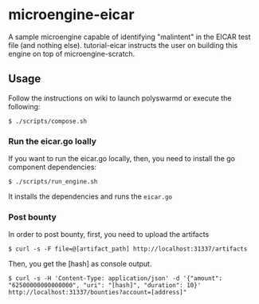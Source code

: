 # microengine-eicar

A sample microengine capable of identifying "malintent" in the EICAR test file (and nothing else).
tutorial-eicar instructs the user on building this engine on top of microengine-scratch.

## Usage


Follow the instructions on wiki to launch polyswarmd or execute the following:

```
$ ./scripts/compose.sh
```

### Run the eicar.go loally

If you want to run the eicar.go locally,
then, you need to install the go component dependencies:

```
$ ./scripts/run_engine.sh
```

It installs the dependencies and runs the `eicar.go`

### Post bounty

In order to post bounty, first, you need to upload the artifacts

```
$ curl -s -F file=@[artifact_path] http://localhost:31337/artifacts
```

Then, you get the [hash] as console output.

```
$ curl -s -H 'Content-Type: application/json' -d '{"amount": "62500000000000000", "uri": "[hash]", "duration": 10}' http://localhost:31337/bounties?account=[address]"
```
